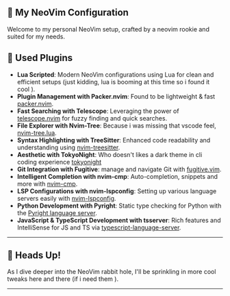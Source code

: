 ## 🚀 My NeoVim Configuration

Welcome to my personal NeoVim setup, crafted by a neovim rookie and suited for my needs.


## 🌟 Used Plugins

- **Lua Scripted**: Modern NeoVim configurations using Lua for clean and efficient setups (just kidding, lua is booming at this time so i found it cool ).
- **Plugin Management with Packer.nvim**: Found to be lightweight  & fast [packer.nvim](https://github.com/wbthomason/packer.nvim).
- **Fast Searching with Telescope**: Leveraging the power of [telescope.nvim](https://github.com/nvim-telescope/telescope.nvim) for fuzzy finding and quick searches.
- **File Explorer with Nvim-Tree**: Because i was missing that vscode feel, [nvim-tree.lua](https://github.com/kyazdani42/nvim-tree.lua).
- **Syntax Highlighting with TreeSitter**: Enhanced code readability and understanding using [nvim-treesitter](https://github.com/nvim-treesitter/nvim-treesitter).
- **Aesthetic with TokyoNight**: Who doesn't likes a dark theme in cli coding experience [tokyonight](https://github.com/folke/tokyonight.nvim)
- **Git Integration with Fugitive**: manage and navigate Git with [fugitive.vim](https://github.com/tpope/vim-fugitive).
- **Intelligent Completion with nvim-cmp**: Auto-completion, snippets and more with [nvim-cmp](https://github.com/hrsh7th/nvim-cmp).
- **LSP Configurations with nvim-lspconfig**: Setting up various language servers easily with [nvim-lspconfig](https://github.com/neovim/nvim-lspconfig).
- **Python Development with Pyright**: Static type checking for Python with the [Pyright language server](https://github.com/microsoft/pyright).
- **JavaScript & TypeScript Development with tsserver**: Rich features and IntelliSense for JS and TS via [typescript-language-server](https://github.com/typescript-language/typescript-language-server).
 

---

## 🎉 Heads Up!

As I dive deeper into the NeoVim rabbit hole, I'll be sprinkling in more cool tweaks here and there (if i need them ). 

---
